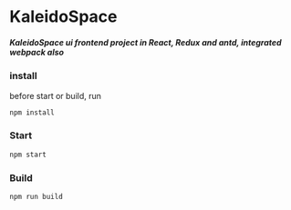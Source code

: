 # KaleidoSpace  
##### KaleidoSpace ui frontend project in React, Redux and antd, integrated webpack also

### install
before start or build, run
```bash
npm install
```
### Start  
```bash
npm start
```
### Build  
```bash
npm run build
```
